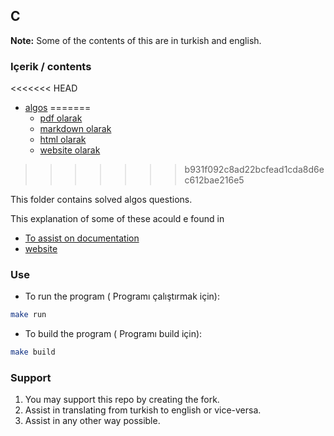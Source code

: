 ## C

**Note:** Some of the contents of this are in turkish and english.

### Içerik / contents

<<<<<<< HEAD
- [algos](./algos/main.c) 
=======
  - [pdf olarak](./resources/Algoritma_devi.pdf)
  - [markdown olarak](./resources/Algoritma_devi_md/Abdel-manan%20Junior%20Abdel-rahman%20d40809f8381747d8bedbff4f9a364a6e.md)
  - [html olarak](./resources/Algoritma_devi_html/Abdel-manan%20Junior%20Abdel-rahman%20d40809f8381747d8bedbff4f9a364a6e.html)
  - [website olarak](https://links.themanan.me/odev)
>>>>>>> b931f092c8ad22bcfead1cda8d6ec612bae216e5

This folder contains solved algos questions.

This explanation of some of these acould e found in
  - [To assist on documentation](./resources/Algoritma_devi_html/Abdel-manan%20Junior%20Abdel-rahman%20d40809f8381747d8bedbff4f9a364a6e.html)
  - [website](https://links.themanan.me/odev)

### Use 

- To run the program ( Programı çalıştırmak için):

```bash
make run
```

- To build the program ( Programı build için):

```bash
make build
```

### Support

1. You may support this repo by creating the fork.
2. Assist in translating from turkish to english or vice-versa.
3. Assist in any other way possible.
